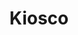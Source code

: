 ---
title: "Kiosco"
url: /ciudad-autonoma-de-buenos-aires/kiosco-avenida-regimiento-de-patricios/
shop: comodidad
---